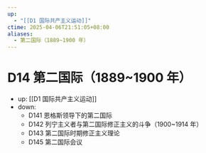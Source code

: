 ```yaml
---
up:
  - "[[D1 国际共产主义运动]]"
ctime: 2025-04-06T21:51:05+08:00
aliases:
  - 第二国际（1889~1900 年）
---
```


# D14 第二国际（1889~1900 年）

- up: [[D1 国际共产主义运动]]
- down:	
	- D141 恩格斯领导下的第二国际
	- D142 列宁主义者与第二国际修正主义的斗争（1900~1914 年）
	- D143 第二国际时期修正主义理论
	- D145 第二国际会议
	
